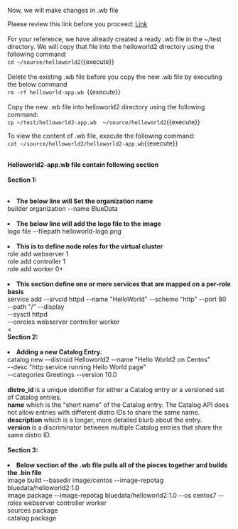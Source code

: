 Now, we will make changes in .wb file <br>

Plaese review this link before you proceed: [Link](http://docs.bluedata.com/awb34_updating-an-existing-image)<br>
<br>
For your reference, we have already created a ready .wb file in the ~/test directory. We will copy that file into the helloworld2 directory using the following command:<br>
`cd ~/source/helloworld2`{{execute}}<br>
<br>Delete the existing .wb file before you copy the new .wb file by executing the below command
<br>`rm -rf helloworld-app.wb `{{execute}}<br>
<br>Copy the new .wb file into helloworld2 directory using the following command:
<br>`cp ~/test/helloworld2-app.wb  ~/source/helloworld2`{{execute}}

To view the content of .wb file, execute the following command:<br>
`cat ~/source/helloworld2/helloworld2-app.wb`{{execute}}

<br><strong>Helloworld2-app.wb file contain following section</strong>
<br>
<br><b>Section 1:</b> <br>
<br><b><li>The below line will Set the organization name</b>
<br>builder organization --name BlueData
<br>
<br><b><li>The below line will add the logo file to the image</b>
<br>logo file --filepath helloworld-logo.png
<br>
<br><b><li>This is to define node roles for the virtual cluster</b>
<br>role add webserver 1
<br>role add controller 1
<br>role add worker 0+
<br>
<br><b><li>This section define one or more services that are mapped on a per-role basis</b>
<br>service add --srvcid httpd --name "HelloWorld" --scheme "http" --port 80 \
	            --path "/" --display  \
	            --sysctl httpd \
	            --onroles webserver controller worker 
<br>		    <
<br><b>Section 2:</b> <br>
<br><b><li>Adding a new Catalog Entry.</b>
<br>catalog new --distroid Helloworld2 --name "Hello World2 on Centos"  \
	            --desc "http service running Hello World page"    \
	            --categories Greetings --version 10.0
<br>		    
<strong>distro_id </strong> is a unique identifier for either a Catalog entry or a versioned set of Catalog entries.
<br>
<strong>name</strong> which is the "short name" of the Catalog entry. The Catalog API does not allow entries with different distro IDs to share the same name.
<br><strong>description</strong> which is a longer, more detailed blurb about the entry.
<br><strong>version </strong>is a discriminator between multiple Catalog entries that share the same distro ID.
<br>
<br><b>Section 3:</b> <br>
<br><b><li>Below section of the .wb file pulls all of the pieces together and builds the .bin file</b>
<br>image build --basedir image/centos --image-repotag bluedata/helloworld2:1.0
<br>image package --image-repotag bluedata/helloworld2:1.0 --os centos7  --roles webserver controller worker
<br>sources package
<br>catalog package


